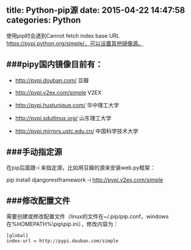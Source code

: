 title: Python-pip源
date: 2015-04-22 14:47:58
categories: Python
---
使用pip时会遇到Cannot fetch index base URL https://pypi.python.org/simple/，可以设置其他镜像源。

<!--more-->

###pipy国内镜像目前有：
---
- http://pypi.douban.com/  豆瓣

- http://pypi.v2ex.com/simple V2EX

- http://pypi.hustunique.com/  华中理工大学

- http://pypi.sdutlinux.org/  山东理工大学

- http://pypi.mirrors.ustc.edu.cn/  中国科学技术大学


###手动指定源
---
在pip后面跟-i 来指定源，比如用豆瓣的源来安装web.py框架：

pip install djangorestframework -i http://pypi.v2ex.com/simple

###修改配置文件
---
需要创建或修改配置文件（linux的文件在~/.pip/pip.conf，windows在%HOMEPATH%\pip\pip.ini），修改内容为：

	[global]
	index-url = http://pypi.douban.com/simple
